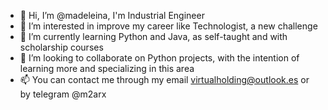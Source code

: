 - 👋 Hi, I’m @madeleina, I'm Industrial Engineer
- 👀 I’m interested in improve my career like Technologist, a new challenge 
- 🌱 I’m currently learning Python and Java, as self-taught and with scholarship courses
- 💞️ I’m looking to collaborate on Python projects, with the intention of learning more and specializing in this area
- 📫 You can contact me through my email virtualholding@outlook.es or by telegram @m2arx
